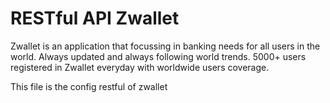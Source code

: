 # RESTful API Zwallet
Zwallet is an application that focussing in banking needs for all users in the world. Always updated and always following world trends. 5000+ users registered in Zwallet everyday with worldwide users coverage.

This file is the config restful of zwallet
